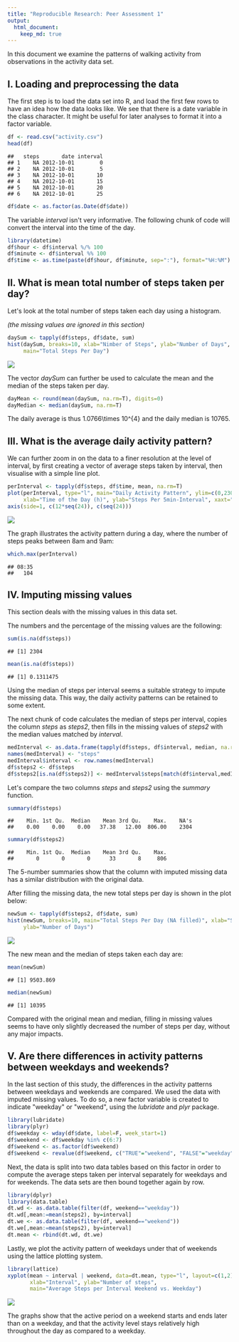 ```yaml
---
title: "Reproducible Research: Peer Assessment 1"
output: 
  html_document:
    keep_md: true
---
```


In this document we examine the patterns of walking activity from observations 
in the activity data set.

## I. Loading and preprocessing the data
The first step is to load the data set into R, and load the first few rows to 
have an idea how the data looks like.
We see that there is a date variable in the class character. It might be useful 
for later analyses to format it into a factor variable.

```r
df <- read.csv("activity.csv") 
head(df)
```

```
##   steps       date interval
## 1    NA 2012-10-01        0
## 2    NA 2012-10-01        5
## 3    NA 2012-10-01       10
## 4    NA 2012-10-01       15
## 5    NA 2012-10-01       20
## 6    NA 2012-10-01       25
```

```r
df$date <- as.factor(as.Date(df$date)) 
```
The variable *interval* isn't very informative. The following chunk of code will
convert the interval into the time of the day.

```r
library(datetime)
df$hour <- df$interval %/% 100
df$minute <- df$interval %% 100
df$time <- as.time(paste(df$hour, df$minute, sep=":"), format="%H:%M")
```

## II. What is mean total number of steps taken per day?
Let's look at the total number of steps taken each day using a histogram.

*(the missing values are ignored in this section)*

```r
daySum <- tapply(df$steps, df$date, sum)
hist(daySum, breaks=10, xlab="Nimber of Steps", ylab="Number of Days", 
     main="Total Steps Per Day") 
```

![](PA1_template_files/figure-html/unnamed-chunk-2-1.png)<!-- -->

The vector *daySum* can further be used to calculate the mean and the median of 
the steps taken per day. 

```r
dayMean <- round(mean(daySum, na.rm=T), digits=0)
dayMedian <- median(daySum, na.rm=T) 
```
The daily average is thus 1.0766\times 10^{4} and the daily median is 10765.


## III. What is the average daily activity pattern?
We can further zoom in on the data to a finer resolution at the level of 
interval, by first creating a vector of average steps taken by interval, then
visualise with a simple line plot.

```r
perInterval <- tapply(df$steps, df$time, mean, na.rm=T)
plot(perInterval, type="l", main="Daily Activity Pattern", ylim=c(0,230),
     xlab="Time of the Day (h)", ylab="Steps Per 5min-Interval", xaxt="n")
axis(side=1, c(12*seq(24)), c(seq(24)))
```

![](PA1_template_files/figure-html/perInterval-1.png)<!-- -->

The graph illustrates the activity pattern during a day, where the number of 
steps peaks between 8am and 9am: 

```r
which.max(perInterval)
```

```
## 08:35 
##   104
```


## IV. Imputing missing values
This section deals with the missing values in this data set. 

The numbers and the percentage of the missing values are the following:

```r
sum(is.na(df$steps))
```

```
## [1] 2304
```

```r
mean(is.na(df$steps))
```

```
## [1] 0.1311475
```

Using the median of steps per interval seems a suitable strategy to impute the
missing data. This way, the daily activity patterns can be retained to some 
extent.

The next chunk of code calculates the median of steps per interval, copies the 
column *steps* as *steps2*, then fills in the missing values of *steps2* with 
the median values matched by *interval*.

```r
medInterval <- as.data.frame(tapply(df$steps, df$interval, median, na.rm=T))
names(medInterval) <- "steps"
medInterval$interval <- row.names(medInterval)
df$steps2 <- df$steps
df$steps2[is.na(df$steps2)] <- medInterval$steps[match(df$interval,medInterval$interval)][is.na(df$steps2)]
```

Let's compare the two columns *steps* and *steps2* using the *summary* function.

```r
summary(df$steps)
```

```
##    Min. 1st Qu.  Median    Mean 3rd Qu.    Max.    NA's 
##    0.00    0.00    0.00   37.38   12.00  806.00    2304
```

```r
summary(df$steps2)
```

```
##    Min. 1st Qu.  Median    Mean 3rd Qu.    Max. 
##       0       0       0      33       8     806
```

The 5-number summaries show that the column with imputed missing data has a 
similar distribution with the original data.

After filling the missing data, the new total steps per day is shown in the 
plot below:

```r
newSum <- tapply(df$steps2, df$date, sum)
hist(newSum, breaks=10, main="Total Steps Per Day (NA filled)", xlab="Steps", 
     ylab="Number of Days")
```

![](PA1_template_files/figure-html/unnamed-chunk-4-1.png)<!-- -->

The new mean and the median of steps taken each day are:

```r
mean(newSum)
```

```
## [1] 9503.869
```

```r
median(newSum)
```

```
## [1] 10395
```

Compared with the original mean and median, filling in missing values seems to 
have only slightly decreased the number of steps per day, without any major impacts.


## V. Are there differences in activity patterns between weekdays and weekends?
In the last section of this study, the differences in the activity patterns 
between weekdays and weekends are compared. We used the data with imputed 
missing values.
To do so, a new factor variable is created to indicate "weekday" or "weekend",
using the *lubridate* and *plyr* package.

```r
library(lubridate)
library(plyr)
df$weekday <- wday(df$date, label=F, week_start=1)
df$weekend <- df$weekday %in% c(6:7)
df$weekend <- as.factor(df$weekend)
df$weekend <- revalue(df$weekend, c("TRUE"="weekend", "FALSE"="weekday"))
```

Next, the data is split into two data tables based on this factor in order to
compute the average steps taken per interval separately for weekdays and for 
weekends. The data sets are then bound together again by row.

```r
library(dplyr)
library(data.table)
dt.wd <- as.data.table(filter(df, weekend=="weekday"))
dt.wd[,mean:=mean(steps2), by=interval]
dt.we <- as.data.table(filter(df, weekend=="weekend"))
dt.we[,mean:=mean(steps2), by=interval]
dt.mean <- rbind(dt.wd, dt.we)
```

Lastly, we plot the activity pattern of weekdays under that of weekends using 
the lattice plotting system.

```r
library(lattice)
xyplot(mean ~ interval | weekend, data=dt.mean, type="l", layout=c(1,2), 
       xlab="Interval", ylab="Number of steps", 
       main="Average Steps per Interval Weekend vs. Weekday")
```

![](PA1_template_files/figure-html/unnamed-chunk-8-1.png)<!-- -->

The graphs show that the active period on a weekend starts and ends later than 
on a weekday, and that the activity level stays relatively high throughout the
day as compared to a weekday.
